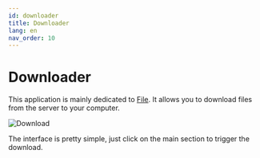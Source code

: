 ```yaml
---
id: downloader
title: Downloader
lang: en
nav_order: 10
---
```


# Downloader

This application is mainly dedicated to [File](../items/file.md). It allows you to download files from the server to your computer.

![Download](../../_medias/downloader.png)

The interface is pretty simple, just click on the main section to trigger the download.